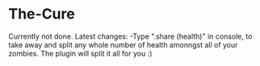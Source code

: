 # The-Cure

Currently not done. Latest changes:
-Type ".share (health)" in console, to take away and split any whole number of health amonngst all of your zombies. The plugin will split it all for you :)
